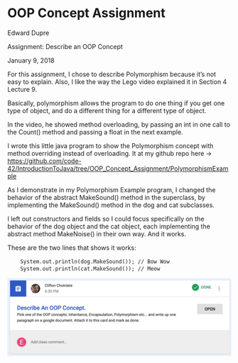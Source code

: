 # OOP Concept Assignment

Edward Dupre

Assignment: Describe an OOP Concept

January 9, 2018

For this assignment, I chose to describe Polymorphism because it’s not easy to explain.  Also, I like the way the Lego video explained it in Section 4 Lecture 9.  

Basically, polymorphism allows the program to do one thing if you get one type of object, and do a different thing for a different type of object.

In the video, he showed method overloading, by passing an int in one call to the Count() method and passing a float in the next example.  

I wrote this little java program to show the Polymorphism concept with method overriding instead of overloading.  It at my github repo here → https://github.com/code-42/IntroductionToJava/tree/OOP_Concept_Assignment/PolymorphismExample 

As I demonstrate in my Polymorphism Example program, I changed the behavior of the abstract MakeSound() method in the superclass, by implementing the MakeSound() method in the dog and cat subclasses. 

I left out constructors and fields so I could focus specifically on the behavior of the dog object and the cat object, each implementing the abstract method MakeNoise() in their own way.  And it works.

These are the two lines that shows it works:

        System.out.println(dog.MakeSound()); // Bow Wow
        System.out.println(cat.MakeSound()); // Meow



![OOP Concept Assignment](../resources/OOPConceptAssignment.png "OOPConceptAssignment.png")